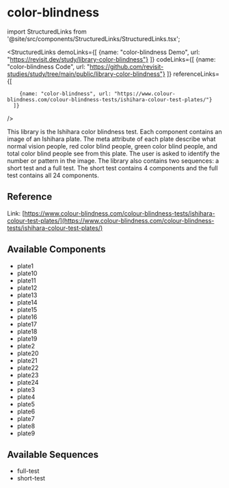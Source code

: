 
# color-blindness

import StructuredLinks from '@site/src/components/StructuredLinks/StructuredLinks.tsx';
  
  <StructuredLinks
      demoLinks={[
        {name: "color-blindness Demo", url: "https://revisit.dev/study/library-color-blindness"}
      ]}
      codeLinks={[
        {name: "color-blindness Code", url: "https://github.com/revisit-studies/study/tree/main/public/library-color-blindness"}
      ]}
      referenceLinks={[
        
        {name: "color-blindness", url: "https://www.colour-blindness.com/colour-blindness-tests/ishihara-colour-test-plates/"}
      ]}
  />

This library is the Ishihara color blindness test. Each component contains an image of an Ishihara plate. The meta attribute of each plate describe what normal vision people, red color blind people, green color blind people, and total color blind people see from this plate. The user is asked to identify the number or pattern in the image. The library also contains two sequences: a short test and a full test. The short test contains 4 components and the full test contains all 24 components.

## Reference

Link: [https://www.colour-blindness.com/colour-blindness-tests/ishihara-colour-test-plates/](https://www.colour-blindness.com/colour-blindness-tests/ishihara-colour-test-plates/)

## Available Components

- plate1
- plate10
- plate11
- plate12
- plate13
- plate14
- plate15
- plate16
- plate17
- plate18
- plate19
- plate2
- plate20
- plate21
- plate22
- plate23
- plate24
- plate3
- plate4
- plate5
- plate6
- plate7
- plate8
- plate9

## Available Sequences

- full-test
- short-test


